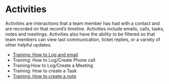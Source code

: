 # Activities

Activities are interactions that a team member has had with a contact and are recorded on that record’s timeline. Activities include emails, calls, tasks, notes and meetings. Activities also have the ability to be filtered so that team members can view last communication, ticket replies, or a variety of other helpful updates.

- [Training: How to Log and email](https://docs.google.com/document/d/1pASo5-SohDJqFap5VzeDcD-qhsQ2sngRZ7onkAv9Hac/edit#)
- Training: How to Log/Create Phone call
- Training:How to Log/Create a Meeting
- Training: How to create a Task
- [Training: How to create a note](https://docs.google.com/document/u/0/d/1NKOzzNibEbblNlGmWZXD-wmRF2MZhDx_jS9rhzCw4Lg/edit)
